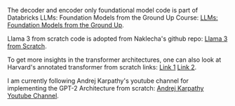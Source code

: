 The decoder and encoder only foundational model code is part of Databricks LLMs: Foundation Models from the Ground Up Course: [LLMs: Foundation Models from the Ground Up](https://learning.edx.org/course/course-v1:Databricks+LLM102x+2T2023/home).

Llama 3 from scratch code is adopted from Naklecha's github repo: [Llama 3 from Scratch](https://github.com/naklecha/llama3-from-scratch/tree/main).

To get more insights in the transformer architectures, one can also look at Harvard's annotated transformer from scratch links: [Link 1](https://nlp.seas.harvard.edu/2018/04/03/attention.html) [Link 2](https://nlp.seas.harvard.edu/annotated-transformer/).

I am currently following Andrej Karpathy's youtube channel for implementing the GPT-2 Architecture from scratch: [Andrej Karpathy Youtube Channel](https://www.youtube.com/@AndrejKarpathy).


